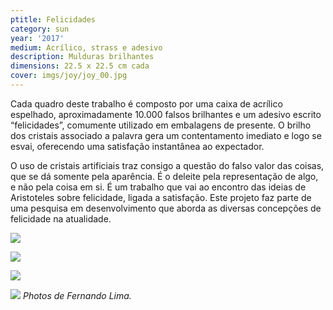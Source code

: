 ```yaml
---
ptitle: Felicidades
category: sun
year: '2017'
medium: Acrílico, strass e adesivo
description: Mulduras brilhantes
dimensions: 22.5 x 22.5 cm cada
cover: imgs/joy/joy_00.jpg
---
```

Cada quadro deste trabalho é composto por uma caixa de acrílico espelhado, aproximadamente 10.000 falsos brilhantes e um adesivo escrito “felicidades”, comumente utilizado em embalagens de presente. O brilho dos cristais associado a palavra gera um contentamento imediato e logo se esvai, oferecendo uma satisfação instantânea ao expectador.

O uso de cristais artificiais traz consigo a questão do falso valor das coisas, que se dá somente pela aparência. É o deleite pela representação de algo, e não pela coisa em si. É um trabalho que vai ao encontro das ideias de Aristoteles sobre felicidade, ligada a satisfação. Este projeto faz parte de uma pesquisa em desenvolvimento que aborda as diversas concepções de felicidade na atualidade.

![]({{site.baseurl}}/imgs/joy/joy_2726.jpg)

![]({{site.baseurl}}/imgs/joy/joy_2795.jpg)

![]({{site.baseurl}}/imgs/joy/joy_2798.jpg)

![]({{site.baseurl}}/imgs/joy/joy_2800.jpg)
_Photos de Fernando Lima._
